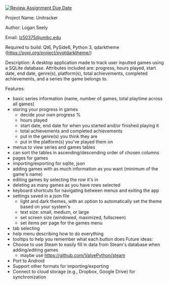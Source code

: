 [![Review Assignment Due Date](https://classroom.github.com/assets/deadline-readme-button-24ddc0f5d75046c5622901739e7c5dd533143b0c8e959d652212380cedb1ea36.svg)](https://classroom.github.com/a/QB74hIJx)

Project Name: Unitracker

Author: Logan Seely

Email: lz50375@umbc.edu

Required to build: Qt6, PySide6, Python 3, qdarktheme (https://pypi.org/project/pyqtdarktheme/)

Description: A desktop application made to track user inputted games using a SQLite database. Attributes included are: progress, hours played, start date, end date, genre(s), platform(s), total achievements, completed achievements, and a series the game belongs to.

Features:
- basic series information (name, number of games, total playtime across all games)
- storing your progress in games
  - decide your own progress %
  - hours played
  - start date, end date for when you started and/or finished playing it
  - total achievements and completed achievements
  - put in the genre(s) you think they are
  - put in the platform(s) you've played them on
- menus to view series and games tables
 - can sort the tables in ascending/descending order of chosen columns
- pages for games
- importing/exporting for sqlite, json
- adding games with as much information as you want (minimum of the game's name)
- editing games by selecting the row it's in
- deleting as many games as you have rows selected
- keyboard shortcuts for navigating between menus and exiting the app
- settings saved in a json file
  - light and dark themes, with an option to automatically set the theme based on your system's
  - text size: small, medium, or large
  - set screen size (windowed, maximized, fullscreen)
  - set items per page for the games menu
- tab selecting
- help menu describing how to do everything
- tooltips to help you remember what each button does
Future ideas:
- Choose to use Steam to easily fill in data from Steam's database when adding/editing games
  - maybe use https://github.com/ValvePython/steam
- Port to Android
- Support other formats for importing/exporting
- Connect to cloud storage (e.g., Dropbox, Google Drive) for synchronization